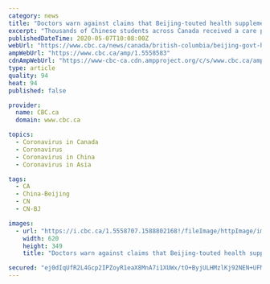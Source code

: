 ```yaml
---
category: news
title: "Doctors warn against claims that Beijing-touted health supplement distributed in Canada treats COVID-19"
excerpt: "Thousands of Chinese students across Canada received a care package from the Chinese government including Lianhua Qingwen capsules, which are approved by China as a treatment for mild symptoms of COVID-19."
publishedDateTime: 2020-05-07T10:08:00Z
webUrl: "https://www.cbc.ca/news/canada/british-columbia/beijing-govt-health-supplement-1.5558583"
ampWebUrl: "https://www.cbc.ca/amp/1.5558583"
cdnAmpWebUrl: "https://www-cbc-ca.cdn.ampproject.org/c/s/www.cbc.ca/amp/1.5558583"
type: article
quality: 94
heat: 94
published: false

provider:
  name: CBC.ca
  domain: www.cbc.ca

topics:
  - Coronavirus in Canada
  - Coronavirus
  - Coronavirus in China
  - Coronavirus in Asia

tags:
  - CA
  - China-Beijing
  - CN
  - CN-BJ

images:
  - url: "https://i.cbc.ca/1.5558707.1588802168!/fileImage/httpImage/image.jpg_gen/derivatives/16x9_620/lianhua-qingwen-capsules.jpg"
    width: 620
    height: 349
    title: "Doctors warn against claims that Beijing-touted health supplement distributed in Canada treats COVID-19"

secured: "ej0dIqUfR2L4Gcp2IPZoyR1eaX8MnA7i1XUWx/tO+ByjULHMzlKj92NEN+UFM+1y5THaE9Evv9j5AQyEhqMQdr+qi03eUe5WQuE+1qabdmBbWSCyCbnbYbku8MA1tNQBpmojwQUiMuK/Av8IckHwF5l/1lxuScAxIASQcZSYL7oWlwWeX8OGcnBEMoNCRBhwDm3hJl/thSBl4suXwRdCd5lSd/NdSzdsysj4fmPEZBLt4J4/AiD5A5zCCcqXv+x5uYhXnZx/ScIXkha00OcRgXfDClhVja6rMjjfCHZ0GAEO3PxxXYcPnJ0z1u/PncnsCCNSgOejNxU2CDO3/UmkYhm6ZJKxnARucJv1bUtY3kO3IBpsXNuWsGHwTCfW9WNDPZHp2cYMKINdkeDARrWY3MIoEyE9zlfDXUigma2W/YWJzgMspqa7HUehzi7efBbWdU8CZKInPYcEhQahsZH6MZho5fhx1LZQwqmb2udIn1E=;Hcb6UGzlCCWILRIDV1U+zw=="
---
```


